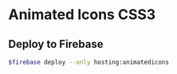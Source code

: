 # Animated Icons CSS3

## Deploy to Firebase

```bash
$firebase deploy --only hosting:animatedicons
```
